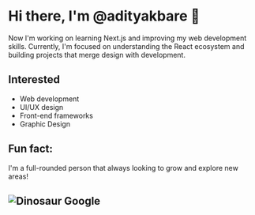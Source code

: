 # Hi there, I'm @adityakbare 👋
Now I'm working on learning Next.js and improving my web development skills. Currently, I'm focused on understanding the React ecosystem and building projects that merge design with development.

## Interested
- Web development
- UI/UX design
- Front-end frameworks
- Graphic Design

## Fun fact: 
I'm a full-rounded person that always looking to grow and explore new areas!

## ![Dinosaur Google](https://upload.wikimedia.org/wikipedia/commons/a/a1/Google_Dino_Chrome_Offline_Game.png)
